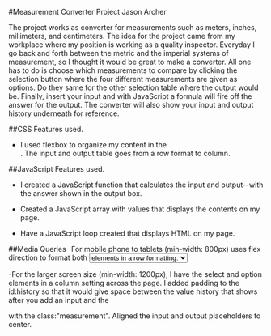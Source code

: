 #Measurement Converter Project
Jason Archer

The project works as converter for measurements such as meters, inches, millimeters, and centimeters. The idea for the project came from my workplace where my position is working as a quality inspector. Everyday I go back and forth between the metric and the imperial systems of measurement, so I thought it would be great to make a converter. All one has to do is choose which measurements to compare by clicking the selection button where the four different measurements are given as options. Do they same for the other selection table where the output would be. Finally, insert your input and with JavaScript a formula will fire off the answer for the output. The converter will also show your input and output history underneath for reference.  

##CSS Features used.
- I used flexbox to organize my content in the <div>. The input and output table goes from a row format to column.

##JavaScript Features used.
- I created a JavaScript function that calculates the input and output--with the answer shown in the output box.

- Created a JavaScript array with values that displays the contents on my page.

- Have a JavaScript loop created that displays HTML on my page. 

##Media Queries 
-For mobile phone to tablets (min-width: 800px) uses flex direction to format both <select> elements and <option> elements in a row formatting.

-For the larger screen size (min-width: 1200px), I have the select and option elements in a column setting across the page. I added padding to the id:history so that it would give space between the value history that shows after you add an input and the <div> with the class:"measurement". Aligned the input and output placeholders to center. 